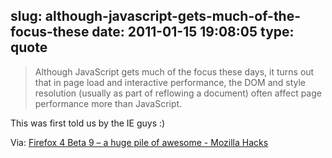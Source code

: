 slug: although-javascript-gets-much-of-the-focus-these
date: 2011-01-15 19:08:05
type: quote
---

> Although JavaScript gets much of the focus these days, it turns out that in page load and interactive performance, the DOM and style resolution (usually as part of reflowing a document) often affect page performance more than JavaScript.

This was first told us by the IE guys :)

 Via: [Firefox 4 Beta 9 – a huge pile of awesome - Mozilla Hacks](http://hacks.mozilla.org/2011/01/firefox-4-beta-9-a-huge-pile-of-awesome/)

